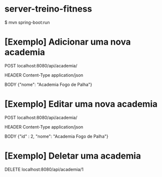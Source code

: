# server-treino-fitness
$ mvn spring-boot:run


# [Exemplo] Adicionar uma nova academia

POST
 localhost:8080/api/academia/

HEADER
	Content-Type application/json
	
BODY
	{"nome": "Academia Fogo de Palha"}
	
	

# [Exemplo] Editar uma nova academia

POST
 localhost:8080/api/academia/

HEADER
	Content-Type application/json
	
BODY
	{"id" : 2, "nome": "Academia Fogo de Palha"}
	
# [Exemplo] Deletar uma academia

DELETE
 localhost:8080/api/academia/1

	

